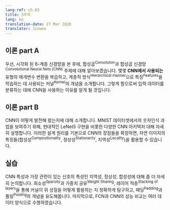```yaml
---
lang-ref: ch.03
title: 3주차
lang: ko
translation-date: 27 Mar 2020
translator: Jinwoo
---
```


## 이론 part A

<!--
We first see a visualization of a 6-layer neural network. Next we begin with the topic of Convolutions and Convolution Neural Networks (CNN). We review several types of parameter transformations in the context of CNNs and introduce the idea of a kernel, which is used to learn features in a hierarchical manner. Thereby allowing us to classify our input data which is the basic idea motivating the use of CNNs.
-->
우선, 시각화 된 6-계층 신경망을 본 후에, 합성곱<sup>Convoluton</sup>과 합성곱 신경망<sup>Convolutional Neural Nets (CNN)</sup> 주제에 대해 알아보겠습니다. 몇몇 **CNN에서 사용되는** 유형의 매개변수 변환을 복습하고, 계층적 방식<sup>Hierarchical manner</sup>으로 특징<sup>Features</sup>을 학습하는 데 사용되는 커널<sup>Kernel</sup>의 개념을 소개합니다. 그렇게 함으로써 입력 데이터를 분류하는 데에 CNN을 사용하는 이유를 알게 될 것입니다.

## 이론 part B
<!--
We give an introduction on how CNNs have evolved over time. We discuss in detail different CNN architectures, including a modern implementation of LeNet5 to exemplify the task of digit recognition on the MNIST dataset. Based on its design principles, we expand on the advantages of CNNs which allows us to exploit the compositionality, stationarity, and locality features of natural images.
-->
CNN이 어떻게 발전해 왔는지에 대해 소개합니다. MNIST 데이터셋에서의 숫자인식 과업을 보여주기 위해, 현대적인 LeNet5 구현을 비롯한 다양한 CNN 아키텍처 대해 자세히 설명합니다. 이러한 설계 원리를 기본으로 CNN의 장점들을 확장하면, 자연 이미지의 특징들(합성성<sup>Compositionality</sup>, 정상성<sup>Stationarity</sup>, 지역성<sup>Locality</sup>)을 활용할 수 있습니다.

## 실습
<!--
Properties of natural signals that are most relevant to CNNs are discussed in more detail, namely: Locality, Stationarity, and Compositionality. We explore precisely how a kernel exploits these features through sparsity, weight sharing and the stacking of layers, as well as motivate the concepts of padding and pooling. Finally, a performance comparison between FCN and CNN was done for different data modalities.
-->
CNN 특성과 가장 관련이 있는 신호의 특성인 지역성, 정상성, 합성성에 대해 좀 더 자세히 논의합니다. 희소성<sup>Sparsity</sup>과 가중치 공유<sup>Weight Sharing</sup>, 레이어 적층<sup>Stacking of layers</sup>을 통해 커널이 위 성질을 어떻게 활용하는 지 정확하게 탐구하고, 패딩<sup>Padding</sup>과 풀링<sup>Pooling</sup>의 개념을 유도해봅니다. 마지막으로, FCN과 CNN의 성능 비교는 여러 데이터 양식으로 수행하였습니다.
